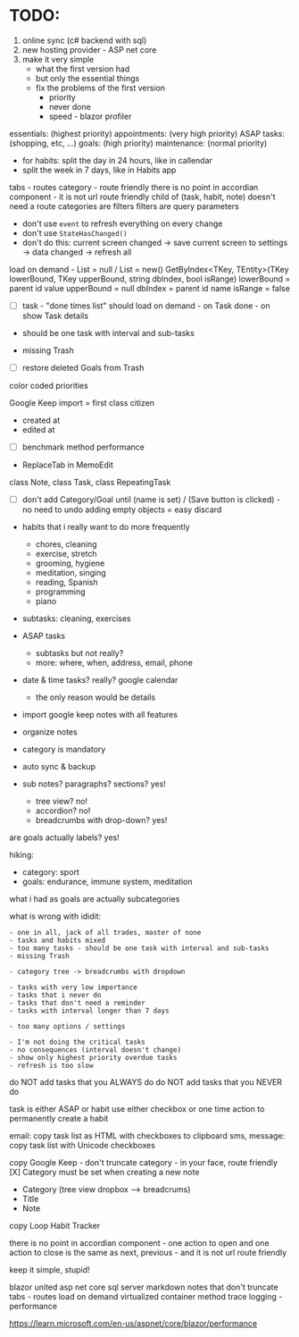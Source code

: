 # TODO:

1. online sync (c# backend with sql)
2. new hosting provider - ASP net core
3. make it very simple
	- what the first version had
	- but only the essential things
	- fix the problems of the first version
		- priority
		- never done
		- speed - blazor profiler

essentials: (highest priority)
appointments: (very high priority)
ASAP tasks: (shopping, etc, ...)
goals: (high priority)
maintenance: (normal priority)

- for habits: split the day in 24 hours, like in callendar
- split the week in 7 days, like in Habits app

tabs - routes
category - route friendly
there is no point in accordian component - it is not url route friendly
child of (task, habit, note) doesn't need a route
categories are filters
filters are query parameters 

- don't use `event` to refresh everything on every change
- don't use `StateHasChanged()`
- don't do this: current screen changed -> save current screen to settings -> data changed -> refresh all

load on demand - List = null / List = new()
GetByIndex<TKey, TEntity>(TKey lowerBound, TKey upperBound, string dbIndex, bool isRange)
lowerBound = parent id value
upperBound = null
dbIndex = parent id name
isRange = false
- [ ] task - "done times list" should load on demand - on Task done - on show Task details

- should be one task with interval and sub-tasks

- missing Trash
- [ ] restore deleted Goals from Trash

color coded priorities

Google Keep import = first class citizen
- created at
- edited at

- [ ] benchmark method performance

- ReplaceTab in MemoEdit

class Note, class Task, class RepeatingTask

- [ ] don't add Category/Goal until (name is set) / (Save button is clicked) - no need to undo adding empty objects = easy discard

- habits that i really want to do more frequently
	- chores, cleaning 
	- exercise, stretch 
	- grooming, hygiene 
	- meditation, singing 
	- reading, Spanish 
	- programming 
	- piano
- subtasks: cleaning, exercises

- ASAP tasks
	- subtasks but not really?
	- more: where, when, address, email, phone
- date & time tasks? really? google calendar
	- the only reason would be details

- import google keep notes with all features
- organize notes
- category is mandatory
- auto sync & backup
- sub notes? paragraphs? sections? yes!
	- tree view? no!
	- accordion? no!
	- breadcrumbs with drop-down? yes!

are goals actually labels? yes!

hiking:
- category: sport
- goals: endurance, immune system, meditation

what i had as goals are actually subcategories 

what is wrong with ididit:

	- one in all, jack of all trades, master of none
	- tasks and habits mixed
	- too many tasks - should be one task with interval and sub-tasks
	- missing Trash

	- category tree -> breadcrumbs with dropdown

	- tasks with very low importance
	- tasks that i never do
	- tasks that don't need a reminder
	- tasks with interval longer than 7 days

	- too many options / settings

	- I'm not doing the critical tasks
	- no consequences (interval doesn't change)
	- show only highest priority overdue tasks 
	- refresh is too slow

do NOT add tasks that you ALWAYS do
do NOT add tasks that you NEVER do

task is either ASAP or habit
use either checkbox or one time action to permanently create a habit

email: copy task list as HTML with checkboxes to clipboard
sms, message: copy task list with Unicode checkboxes 

copy Google Keep - don't truncate
category - in your face, route friendly 
[X] Category must be set when creating a new note
- Category (tree view dropbox --> breadcrums)
- Title
- Note

copy Loop Habit Tracker

there is no point in accordian component - one action to open and one action to close is the same as next, previous - and it is not url route friendly 

keep it simple, stupid!

blazor united
asp net core
sql server
markdown notes that don't truncate
tabs - routes
load on demand
virtualized container
method trace logging - performance 

https://learn.microsoft.com/en-us/aspnet/core/blazor/performance